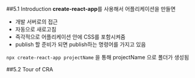 ##5.1 Introduction
**create-react-app**를 사용해서 어플리케이션을 만들면

- 개발 서버로의 접근
- 자동으로 새로고침
- 즉각적으로 어플리케이션 안에 CSS를 포함시켜줌
- publish 할 준비가 되면 publish하는 명령어를 가지고 있음

`npx create-react-app projectName` 을 통해 projectName 으로 폴더가 생성됨

##5.2 Tour of CRA
